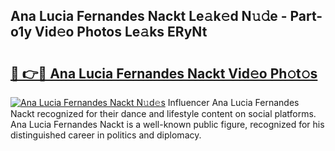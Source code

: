 ## Ana Lucia Fernandes Nackt Le𝚊k𝚎d N𝚞𝚍e - Part-o1y Vid𝚎o Photos Le𝚊ks ERyNt

# <h2><a href="http://fb8i8f.evod.top/?m=Ana+Lucia+Fernandes+Nackt">🔗 👉🔴 Ana Lucia Fernandes Nackt Vid𝚎o Ph𝚘t𝚘s</a></h2>

[![Ana Lucia Fernandes Nackt N𝚞d𝚎s](https://i.imgur.com/8V9OHl7.gif)](http://fb8i8f.evod.top/?m=Ana+Lucia+Fernandes+Nackt)
Influencer Ana Lucia Fernandes Nackt recognized for their dance and lifestyle content on social platforms. Ana Lucia Fernandes Nackt is a well-known public figure, recognized for his distinguished career in politics and diplomacy. 
